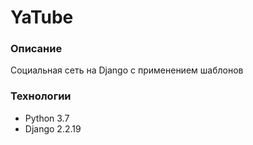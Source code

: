 # YaTube
### Описание
Социальная сеть на Django с применением шаблонов
### Технологии
- Python 3.7
- Django 2.2.19
